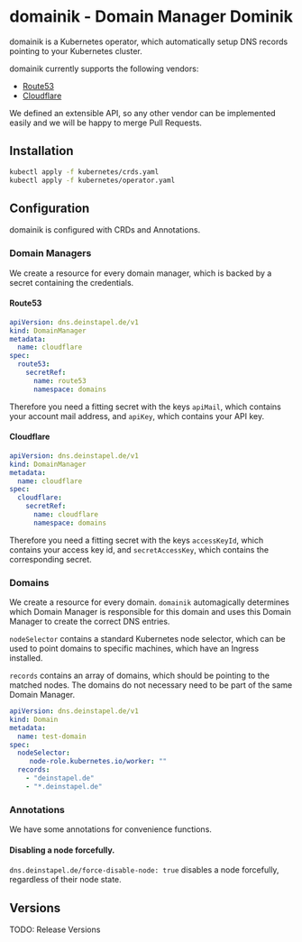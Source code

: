 # domainik - Domain Manager Dominik

domainik is a Kubernetes operator, which automatically setup DNS records pointing to your Kubernetes cluster.

domainik currently supports the following vendors:
+ [Route53](https://aws.amazon.com/route53/) 
+ [Cloudflare](https://www.cloudflare.com/)

We defined an extensible API, so any other vendor can be implemented easily and we will be happy to merge Pull Requests.

## Installation

```sh
kubectl apply -f kubernetes/crds.yaml
kubectl apply -f kubernetes/operator.yaml
```

## Configuration

domainik is configured with CRDs and Annotations.

### Domain Managers

We create a resource for every domain manager, which is backed by a secret containing the credentials.

#### Route53

```yaml
apiVersion: dns.deinstapel.de/v1
kind: DomainManager
metadata:
  name: cloudflare
spec:
  route53: 
    secretRef:
      name: route53
      namespace: domains
```

Therefore you need a fitting secret with the keys `apiMail`, which contains your account mail address, 
and `apiKey`, which contains your API key.


#### Cloudflare

```yaml
apiVersion: dns.deinstapel.de/v1
kind: DomainManager
metadata:
  name: cloudflare
spec:
  cloudflare:
    secretRef:
      name: cloudflare
      namespace: domains
```
Therefore you need a fitting secret with the keys `accessKeyId`, which contains your access key id, 
and `secretAccessKey`, which contains the corresponding secret.


### Domains

We create a resource for every domain. `domainik` automagically determines which Domain Manager is responsible for this domain and uses this Domain Manager to create the correct DNS entries.

`nodeSelector` contains a standard Kubernetes node selector, which can be used to point domains to specific machines, which have an Ingress installed.

`records` contains an array of domains, which should be pointing to the matched nodes. The domains do not necessary need to be part of the same Domain Manager.

```yaml
apiVersion: dns.deinstapel.de/v1
kind: Domain
metadata:
  name: test-domain
spec:
  nodeSelector:
     node-role.kubernetes.io/worker: ""
  records:
    - "deinstapel.de"
    - "*.deinstapel.de"
```

### Annotations

We have some annotations for convenience functions.

#### Disabling a node forcefully.

`dns.deinstapel.de/force-disable-node: true` disables a node forcefully, regardless of their node state.

## Versions

TODO: Release Versions